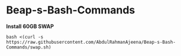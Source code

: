 # Beap-s-Bash-Commands

**Install 60GB SWAP**

```bash <(curl -s https://raw.githubusercontent.com/AbdulRahmanAjeena/Beap-s-Bash-Commands/swap.sh)```
